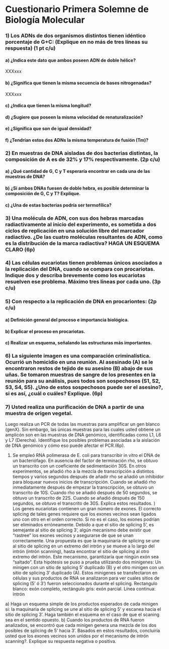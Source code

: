 # Cuestionario Primera Solemne de Biología Molecular
### 1) Los ADNs de dos organismos distintos tienen idéntico porcentaje de G+C: (Explique en no más de tres líneas su respuesta) (1 pt c/u)
#### a) ¿Indica este dato que ambos poseen ADN de doble hélice?	
XXXxxx
#### b) ¿Significa que tienen la misma secuencia de bases nitrogenadas?
XXXxxx
#### c) ¿Indica que tienen la misma longitud?

#### d) ¿Sugiere que poseen la misma velocidad de renaturalización?
	
#### e) ¿Significa que son de igual densidad?
	
#### f) ¿Tendrían estos dos ADNs la misma temperatura de fusión (Tm)?

### 2) En muestras de DNA aisladas de dos bacterias distintas, la composición de A es de 32% y 17% respectivamente. (2p c/u)
#### a) ¿Qué cantidad de G, C y T esperaría encontrar en cada una de las muestras de DNA?
#### b)  ¿Si ambos DNAs fuesen de doble hebra, es posible determinar la composición de G, C y T? Explique.
#### c) ¿Una de estas bacterias podría ser termofílica?

### 3) Una molécula de ADN, con sus dos hebras marcadas radiactivamente al inicio del experimento, es sometida a dos ciclos de replicación en una solución libre del marcador radiactivo. ¿De las cuatro moléculas resultantes de ADN, como es la distribución de la marca radiactiva?  HAGA UN ESQUEMA  CLARO (6p)

### 4) Las células eucariotas tienen problemas únicos asociados a la replicación del DNA, cuando se compara con procariotas. Indique dos y describa brevemente como los eucariotas resuelven ese problema. Máximo tres líneas por cada uno. (3p c/u)

### 5) Con respecto a la replicación de DNA en procariontes: (2p c/u)
#### a) Definición general del proceso e importancia biológica.
#### b) Explicar el proceso en procariotas.
#### c) Realizar un esquema, señalando las estructuras más importantes.

### 6) La siguiente imagen es una comparación criminalística. Ocurrió un homicidio en una reunión. Al asesinado (A) se le encontraron restos de tejido de su asesino (B) abajo de sus uñas. Se tomaron muestras de sangre de los presentes en la reunión para su análisis, pues todos son sospechosos (S1, S2, S3, S4, S5). ¿Uno de estos sospechosos puede ser el asesino?, si es así, ¿cuál o cuáles? Explique. (6p)

### 7) Usted realiza una purificación de DNA a partir de una muestra de origen vegetal. 
 
Luego realiza un PCR de todas las muestras para amplificar un gen blanco (genX). Sin embargo, las únicas muestras para las cuales usted obtiene un amplicón son en las muestras de DNA genómico, identificadas como L1, L6 y L7 (Derecha). Identifique los posibles problemas asociadas a la aislación de DNA genómico y cómo eso puede afectar el PCR.(6p).


1) Se empleó RNA polimerasa de E. coli para transcribir in vitro el DNA de un bacteriófago. En ausencia del factor de terminación rho, se obtuvo un transcrito con un coeficiente de sedimentación 30S. En otros experimentos, se añadió rho a la mezcla de transcripción a distintos tiempos y varios segundos después de añadir rho se añadió un inhibidor para bloquear nuevos inicios de transcripción. Cuando se añadió rho inmediatamente después de empezar la transcripción, se obtuvo un transcrito de 10S. Cuando rho se añadió después de 50 segundos, se obtuvo un transcrito de 22S. Cuando se añadió después de 150 segundos, se obtuvo el transcrito de 30S. Explica estos resultados.
)   Los genes eucariotas contienen un gran número de exones. El correcto splicing de tales genes requiere que los exones vecinos sean ligados uno con otro en el orden correcto.  Si no es el caso, los exones podrían ser eliminados erróneamente.  Debido a que el sitio de splicing 5’, es semejante al sitio de splicing 3’, algún mecanismo debe existir que “rastree” los exones vecinos y asegurarse de que se unan correctamente.  Una propuesta es que la maquinaria de splicing se une al sitio de splicing en un extremo del intrón y se mueve a lo largo del intrón (intrón scanning), hasta encontrar el sitio de splicing  al otro extremo del intrón. Este mecanismo, garantizaría que ningún exón sea “saltado”.  Esta hipótesis se puso a prueba utilizando dos minigenes: Un minigen con un sitio de splicing 5’ duplicado (B)  y el otro minigen con un sitio de splicing 3’ duplicado (A).
Estos minigenes se transfectaron en células y sus productos de RNA se analizaron para ver  cuales sitios de splicing (5’ ó 3’) fueron seleccionados durante el splicing. Rectangulo blanco: exón completo, rectángulo gris: exón parcial. Línea continua: intrón
 
a) Haga un esquema simple de los productos esperados de cada minigen si: la maquinaria de splicing se une al sitio de splicing 5’ y escanea hacia el sitio de splicing  3’. Haga también el esquema en el caso de que el scaning sea en el sentido opuesto. 
b) Cuando los productos de RNA fueron analizados, se encontró que cada minigen genera una mezcla de los dos posibles de splicing de 5’ hacia 3’. Basados en estos resultados, concluiría usted que los exones vecinos son unidos por el mecanismo de intrón scanning?. Explique su respuesta negativa o positiva. 

                                                    


